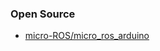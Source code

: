 





### Open Source
- [micro-ROS/micro_ros_arduino](https://github.com/micro-ROS/micro_ros_arduino)


